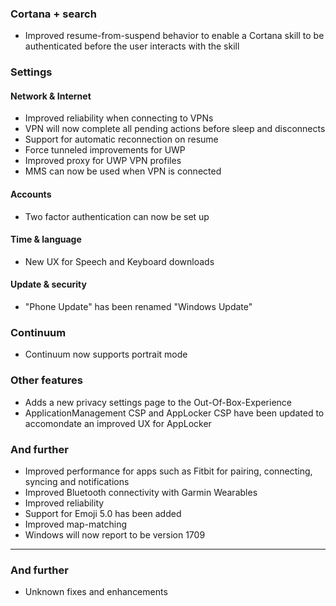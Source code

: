 ### Cortana + search
- Improved resume-from-suspend behavior to enable a Cortana skill to be authenticated before the user interacts with the skill

### Settings
#### Network & Internet
- Improved reliability when connecting to VPNs
- VPN will now complete all pending actions before sleep and disconnects
- Support for automatic reconnection on resume
- Force tunneled improvements for UWP
- Improved proxy for UWP VPN profiles
- MMS can now be used when VPN is connected

#### Accounts
- Two factor authentication can now be set up

#### Time & language
- New UX for Speech and Keyboard downloads

#### Update & security
- "Phone Update" has been renamed "Windows Update"

### Continuum
- Continuum now supports portrait mode

### Other features
- Adds a new privacy settings page to the Out-Of-Box-Experience
- ApplicationManagement CSP and AppLocker CSP have been updated to accomondate an improved UX for AppLocker

### And further
- Improved performance for apps such as Fitbit for pairing, connecting, syncing and notifications
- Improved Bluetooth connectivity with Garmin Wearables
- Improved reliability
- Support for Emoji 5.0 has been added
- Improved map-matching
- Windows will now report to be version 1709

---------

### And further
- Unknown fixes and enhancements